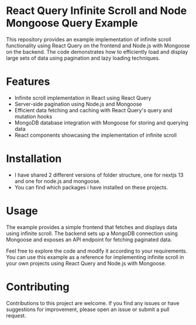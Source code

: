 # React Query Infinite Scroll and Node Mongoose Query Example

This repository provides an example implementation of infinite scroll functionality using React Query on the frontend and Node.js with Mongoose on the backend. The code demonstrates how to efficiently load and display large sets of data using pagination and lazy loading techniques.

# Features
+ Infinite scroll implementation in React using React Query
+ Server-side pagination using Node.js and Mongoose
+ Efficient data fetching and caching with React Query's query and mutation hooks
+ MongoDB database integration with Mongoose for storing and querying data
+ React components showcasing the implementation of infinite scroll


# Installation
+ I have shared 2 different versions of folder structure, one for nextjs 13 and one for node.js and mongoose.
+ You can find which packages i have installed on these projects.

# Usage
The example provides a simple frontend that fetches and displays data using infinite scroll. The backend sets up a MongoDB connection using Mongoose and exposes an API endpoint for fetching paginated data.

Feel free to explore the code and modify it according to your requirements. You can use this example as a reference for implementing infinite scroll in your own projects using React Query and Node.js with Mongoose.

# Contributing
Contributions to this project are welcome. If you find any issues or have suggestions for improvement, please open an issue or submit a pull request.